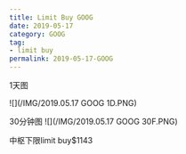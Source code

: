 ```yaml
---
title: Limit Buy GOOG
date: 2019-05-17
category: GOOG
tag:
- limit buy
permalink: 2019-05-17-GOOG
---
```

1天图

![](/IMG/2019.05.17 GOOG 1D.PNG)

30分钟图
![](/IMG/2019.05.17 GOOG 30F.PNG)

中枢下限limit buy$\$$1143
